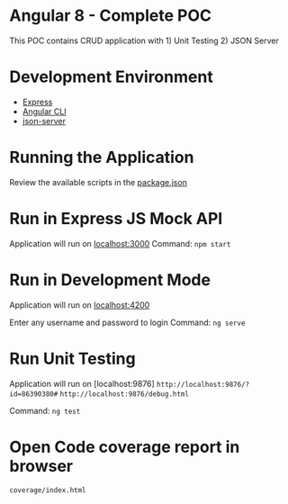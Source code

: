 # Angular 8 - Complete POC

This POC contains CRUD application with 1) Unit Testing 2) JSON Server

# Development Environment 
* [Express](https://expressjs.com/)
* [Angular CLI](https://cli.angular.io/)
* [json-server](https://github.com/typicode/json-server)

# Running the Application
Review the available scripts in the [package.json](package.json)   

# Run in Express JS Mock API
Application will run on [localhost:3000](http://localhost:3000)
Command: `npm start`

# Run in Development Mode
Application will run on [localhost:4200](http://localhost:4200)

Enter any username and password to login
Command: `ng serve`

# Run Unit Testing
Application will run on [localhost:9876]
`http://localhost:9876/?id=86390380#`
`http://localhost:9876/debug.html`

Command: `ng test`

# Open Code coverage report in browser
`coverage/index.html`


